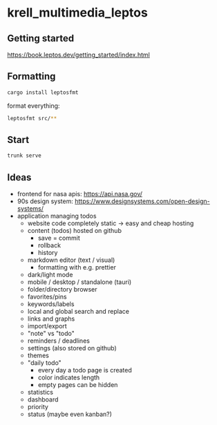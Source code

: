 # krell_multimedia_leptos

## Getting started
https://book.leptos.dev/getting_started/index.html

## Formatting

```sh
cargo install leptosfmt
```

format everything:
```sh
leptosfmt src/**
```

## Start

```sh
trunk serve
```

## Ideas

* frontend for nasa apis: https://api.nasa.gov/
* 90s design system: https://www.designsystems.com/open-design-systems/
* application managing todos
  * website code completely static -> easy and cheap hosting
  * content (todos) hosted on github
    * save = commit
    * rollback
    * history
  * markdown editor (text / visual)
    * formatting with e.g. prettier
  * dark/light mode
  * mobile / desktop / standalone (tauri)
  * folder/directory browser
  * favorites/pins
  * keywords/labels
  * local and global search and replace
  * links and graphs
  * import/export
  * "note" vs "todo"
  * reminders / deadlines
  * settings (also stored on github)
  * themes
  * "daily todo"
    * every day a todo page is created
    * color indicates length
    * empty pages can be hidden
  * statistics
  * dashboard
  * priority
  * status (maybe even kanban?)




